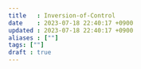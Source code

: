 ```yaml
---
title   : Inversion-of-Control
date    : 2023-07-18 22:40:17 +0900
updated : 2023-07-18 22:40:17 +0900
aliases : [""]
tags: [""]
draft : true
---
```

